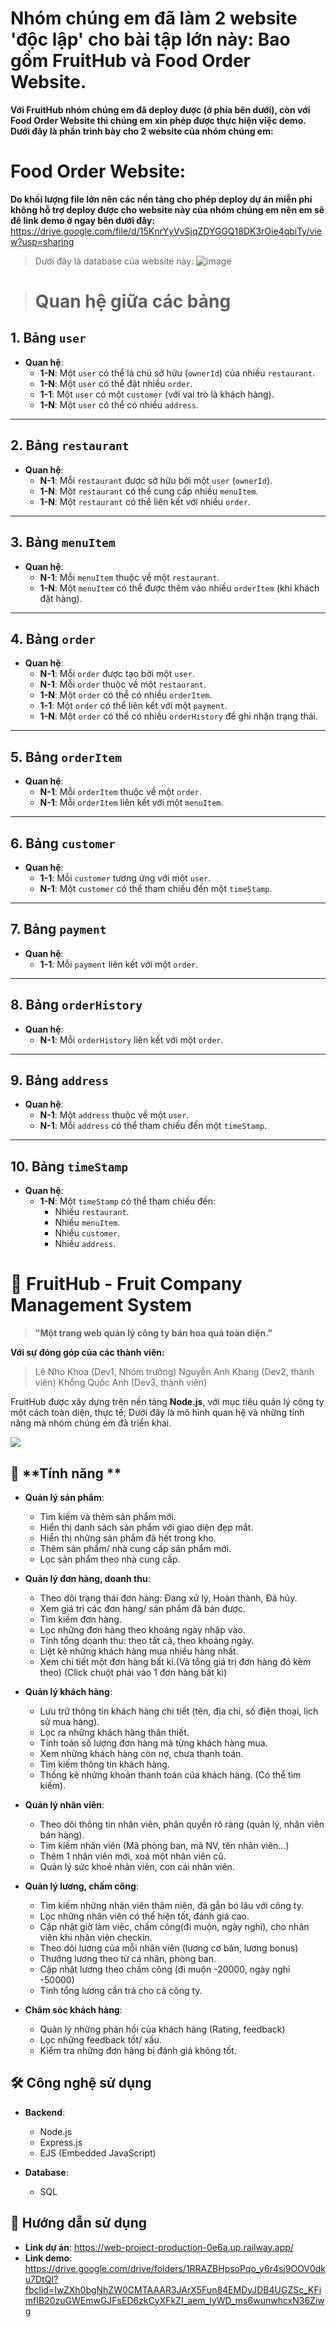# Nhóm chúng em đã làm 2 website 'độc lập' cho bài tập lớn này: Bao gồm FruitHub và Food Order Website.

**Với FruitHub nhóm chúng em đã deploy được (ở phía bên dưới), còn với Food Order Website thì chúng em xin phép được thực hiện việc demo. Dưới đây là phần trình bày cho 2 website của nhóm chúng em:**

# Food Order Website:

**Do khối lượng file lớn nên các nền tảng cho phép deploy dự án miễn phí không hỗ trợ deploy được cho website này của nhóm chúng em nên em sẽ để link demo ở ngay bên dưới đây:**
https://drive.google.com/file/d/15KnrYyVvSjqZDYGGQ18DK3rOie4qbiTy/view?usp=sharing

> Dưới đây là database của website này: 
> ![image](https://github.com/user-attachments/assets/a48b38af-e71d-441d-b5d3-faa1d16ad100)

> # Quan hệ giữa các bảng

## 1. Bảng `user`

- **Quan hệ**:
  - **1-N**: Một `user` có thể là chủ sở hữu (`ownerId`) của nhiều `restaurant`.
  - **1-N**: Một `user` có thể đặt nhiều `order`.
  - **1-1**: Một `user` có một `customer` (với vai trò là khách hàng).
  - **1-N**: Một `user` có thể có nhiều `address`.

---

## 2. Bảng `restaurant`

- **Quan hệ**:
  - **N-1**: Mỗi `restaurant` được sở hữu bởi một `user` (`ownerId`).
  - **1-N**: Một `restaurant` có thể cung cấp nhiều `menuItem`.
  - **1-N**: Một `restaurant` có thể liên kết với nhiều `order`.

---

## 3. Bảng `menuItem`

- **Quan hệ**:
  - **N-1**: Mỗi `menuItem` thuộc về một `restaurant`.
  - **1-N**: Một `menuItem` có thể được thêm vào nhiều `orderItem` (khi khách đặt hàng).

---

## 4. Bảng `order`

- **Quan hệ**:
  - **N-1**: Mỗi `order` được tạo bởi một `user`.
  - **N-1**: Mỗi `order` thuộc về một `restaurant`.
  - **1-N**: Một `order` có thể có nhiều `orderItem`.
  - **1-1**: Một `order` có thể liên kết với một `payment`.
  - **1-N**: Một `order` có thể có nhiều `orderHistory` để ghi nhận trạng thái.

---

## 5. Bảng `orderItem`

- **Quan hệ**:
  - **N-1**: Mỗi `orderItem` thuộc về một `order`.
  - **N-1**: Mỗi `orderItem` liên kết với một `menuItem`.

---

## 6. Bảng `customer`

- **Quan hệ**:
  - **1-1**: Mỗi `customer` tương ứng với một `user`.
  - **N-1**: Một `customer` có thể tham chiếu đến một `timeStamp`.

---

## 7. Bảng `payment`

- **Quan hệ**:
  - **1-1**: Mỗi `payment` liên kết với một `order`.

---

## 8. Bảng `orderHistory`

- **Quan hệ**:
  - **N-1**: Mỗi `orderHistory` liên kết với một `order`.

---

## 9. Bảng `address`

- **Quan hệ**:
  - **N-1**: Một `address` thuộc về một `user`.
  - **N-1**: Mỗi `address` có thể tham chiếu đến một `timeStamp`.

---

## 10. Bảng `timeStamp`

- **Quan hệ**:
  - **1-N**: Một `timeStamp` có thể tham chiếu đến:
    - Nhiều `restaurant`.
    - Nhiều `menuItem`.
    - Nhiều `customer`.
    - Nhiều `address`.

# 🍇 **FruitHub** - Fruit Company Management System

> **"Một trang web quản lý công ty bán hoa quả toàn diện."**

**Với sự đóng góp của các thành viên:**

> Lê Nho Khoa (Dev1, Nhóm trưởng)
> Nguyễn Anh Khang (Dev2, thành viên)
> Khổng Quốc Anh (Dev3, thành viên)

FruitHub được xây dựng trên nền tảng **Node.js**, với mục tiêu quản lý công ty một cách toàn diện, thực tế; Dưới đây là mô hình quan hệ và những tính năng mà nhóm chúng em đã triển khai.

![](D:\Downloads\company_sample.png)

## 🌟 **Tính năng **

- **Quản lý sản phẩm**:  
  
  - Tìm kiếm và thêm sản phẩm mới.
  - Hiển thị danh sách sản phẩm với giao diện đẹp mắt.
  - Hiển thị những sản phẩm đã hết trong kho.
  - Thêm sản phẩm/ nhà cung cấp sản phẩm mới.
  - Lọc sản phẩm theo nhà cung cấp.

- **Quản lý đơn hàng, doanh thu**:  
  
  - Theo dõi trạng thái đơn hàng: Đang xử lý, Hoàn thành, Đã hủy.
  - Xem giá trị các đơn hàng/ sản phẩm đã bán được.
  - Tìm kiếm đơn hàng.
  - Lọc những đơn hàng theo khoảng ngày nhập vào.
  - Tính tổng doanh thu: theo tất cả, theo khoảng ngày.
  - Liệt kê những khách hàng mua nhiều hàng nhất.
  - Xem chi tiết một đơn hàng bất kì.(Và tổng giá trị đơn hàng đó kèm theo) (Click chuột phải vào 1 đơn hàng bất kì)

- **Quản lý khách hàng**:  
  
  - Lưu trữ thông tin khách hàng chi tiết (tên, địa chỉ, số điện thoại, lịch sử mua hàng).  
  - Lọc ra những khách hàng thân thiết.
  - Tính toán số lượng đơn hàng mà từng khách hàng mua.
  - Xem những khách hàng còn nợ, chưa thanh toán.
  - Tìm kiếm thông tin khách hàng.
  - Thống kê những khoản thanh toán của khách hàng. (Có thể tìm kiếm).

- **Quản lý nhân viên**:  
  
  - Theo dõi thông tin nhân viên, phân quyền rõ ràng (quản lý, nhân viên bán hàng).
  - Tìm kiếm nhân viên (Mã phòng ban, mã NV, tên nhân viên...)
  - Thêm 1 nhân viên mới, xoá một nhân viên cũ.
  - Quản lý sức khoẻ nhân viên, con cái nhân viên.

- **Quản lý lương, chấm công**:
  
  - Tìm kiếm những nhân viên thâm niên, đã gắn bó lâu với công ty.
  - Lọc những nhân viên có thể hiện tốt, đánh giá cao.
  - Cập nhật giờ làm việc, chấm công(đi muộn, ngày nghỉ), cho nhân viên khi nhân viên checkin.
  - Theo dõi lương của mỗi nhân viên (lương cơ bản, lương bonus)
  - Thưởng lương theo từ cá nhân, phòng ban.
  - Cập nhật lương theo chấm công (đi muộn -20000, ngày nghỉ -50000)
  - Tính tổng lương cần trả cho cả công ty.

- **Chăm sóc khách hàng**:  
  
  - Quản lý những phản hồi của khách hàng (Rating, feedback) 
  - Lọc những feedback tốt/ xấu.
  - Kiểm tra những đơn hàng bị đánh giá không tốt.

## 🛠️ **Công nghệ sử dụng**

- **Backend**:  
  
  - Node.js  
  - Express.js
  - EJS (Embedded JavaScript)  

- **Database**:  
  
  - SQL 

## 🚀 **Hướng dẫn sử dụng**

- **Link dự án**: https://web-project-production-0e6a.up.railway.app/
- **Link demo**: https://drive.google.com/drive/folders/1RRAZBHpsoPqo_y6r4sj9OOV0dku7DtQI?fbclid=IwZXh0bgNhZW0CMTAAAR3JArX5Fun84EMDyJDB4UGZSc_KFimfIB20zuGWEmwGJFsED6zkCyXFkZI_aem_lyWD_ms6wunwhcxN36Ziwg
